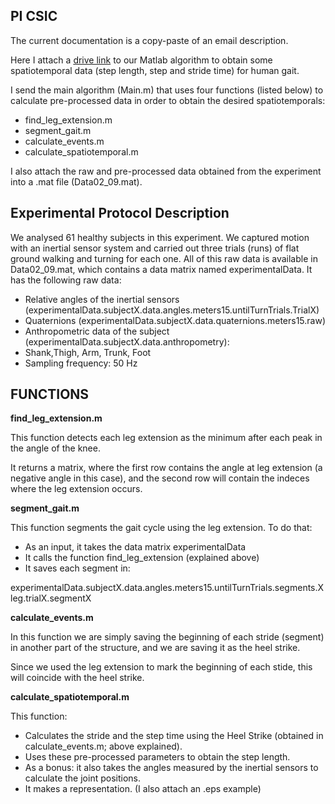 ## PI CSIC

The current documentation is a copy-paste of an email description.

Here I attach a [drive link][drive_link] to our Matlab algorithm to obtain some spatiotemporal data (step length, step and stride time) for human gait.

[drive_link]: https://drive.google.com/file/d/1MkoTb8KmQFJ2ReeoejvMpYuTjFyTbwwf/view?usp=sharing


I send the main algorithm (Main.m) that uses four functions (listed below) to calculate pre-processed data in order to obtain the desired spatiotemporals:

- find_leg_extension.m
- segment_gait.m
- calculate_events.m
- calculate_spatiotemporal.m

I also attach the raw and pre-processed data obtained from the experiment into a .mat file (Data02_09.mat).

## Experimental Protocol Description

We analysed 61 healthy subjects in this experiment.  We captured motion with an inertial sensor system and carried out three trials (runs) of flat ground walking and turning for each one. All of this raw data is available in Data02_09.mat, which contains a data matrix named experimentalData. It has the following raw data:

- Relative angles of the inertial sensors (experimentalData.subjectX.data.angles.meters15.untilTurnTrials.TrialX)
- Quaternions (experimentalData.subjectX.data.quaternions.meters15.raw)
- Anthropometric data of the subject (experimentalData.subjectX.data.anthropometry):
 - Shank,Thigh, Arm, Trunk, Foot
- Sampling frequency: 50 Hz


## FUNCTIONS

**find_leg_extension.m**

This function detects each leg extension as the minimum after each peak in the angle of the knee.

It returns a matrix, where the first row contains the angle at leg extension (a negative angle in this case), and the second row will contain the indeces where the leg extension occurs.

**segment_gait.m**

This function segments the gait cycle using the leg extension. To do that:
- As an input, it takes the data matrix experimentalData
- It calls the function find_leg_extension (explained above)
- It saves each segment in:

experimentalData.subjectX.data.angles.meters15.untilTurnTrials.segments.Xleg.trialX.segmentX

**calculate_events.m**

In this function we are simply saving the beginning of each stride (segment) in another part of the structure, and we are saving it as the heel strike.

Since we used the leg extension to mark the beginning of each stide, this will coincide with the heel strike.

**calculate_spatiotemporal.m**

This function:

- Calculates the stride and the step time using the Heel Strike (obtained in calculate_events.m; above explained).
- Uses these pre-processed parameters to obtain the step length.
- As a bonus: it also takes the angles measured by the inertial sensors to calculate the joint positions.
- It makes a representation. (I also attach an .eps example)
